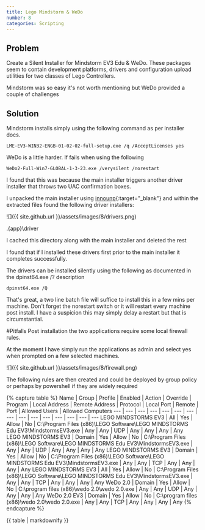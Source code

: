 ```yaml
---
title: Lego Mindstorm & WeDo
number: 8
categories: Scripting
---
```

## Problem
Create a Silent Installer for Mindstorm EV3 Edu & WeDo.  These packages seem to contain development platforms, drivers and configuration upload utilities for two classes of Lego Controllers.

Mindstorm was so easy it's not worth mentioning but WeDo provided a couple of challenges

## Solution
Mindstorm installs simply using the following command as per installer docs.


    LME-EV3-WIN32-ENGB-01-02-02-full-setup.exe /q /AcceptLicenses yes


WeDo is a little harder.  If fails when using the following  


    WeDo2-Full-Win7-GLOBAL-1-3-23.exe /verysilent /norestart


I found that this was because the main installer triggers another driver installer that throws two UAC confirmation boxes.

I unpacked the main installer using [innounp](http://innounp.sourceforge.net/){:target="_blank"} and within the extracted files found the following driver installers:  

![]({{ site.github.url }}/assets/images/8/drivers.png)

.\{app}\driver

I cached this directory along with the main installer and deleted the rest

I found that if I installed these drivers first prior to the main installer it completes successfully.

The drivers can be installed silently using the following as documented in the dpinst64.exe /? description


    dpinst64.exe /Q


That's great, a two line batch file will suffice to install this in a few mins per machine.  Don't forget the norestart switch or it will restart every machine post install.  I have a suspicion this may simply delay a restart but that is circumstantial.


#Pitfalls
Post installation the two applications require some local firewall rules.

At the moment I have simply run the applications as admin and select yes when prompted on a few selected machines.

![]({{ site.github.url }}/assets/images/8/firewall.png)

The following rules are then created and could be deployed by group policy or perhaps by powershell if they are widely required



{% capture table %}
Name | Group | Profile | Enabled | Action | Override | Program | Local Address | Remote Address | Protocol | Local Port | Remote | Port | Allowed Users | Allowed Computers
--- | --- | --- | --- | --- | --- | --- | --- | --- | --- | --- | --- | --- | --- | ---
LEGO MINDSTORMS EV3 | All | Yes | Allow | No | C:\Program Files (x86)\LEGO Software\LEGO MINDSTORMS Edu EV3\MindstormsEV3.exe | Any | Any | UDP | Any | Any | Any | Any
LEGO MINDSTORMS EV3 | Domain | Yes | Allow | No | C:\Program Files (x86)\LEGO Software\LEGO MINDSTORMS Edu EV3\MindstormsEV3.exe | Any | Any | UDP | Any | Any | Any | Any
LEGO MINDSTORMS EV3 | Domain | Yes | Allow | No | C:\Program Files (x86)\LEGO Software\LEGO MINDSTORMS Edu EV3\MindstormsEV3.exe | Any | Any | TCP | Any | Any | Any | Any
LEGO MINDSTORMS EV3 | All | Yes | Allow | No | C:\Program Files (x86)\LEGO Software\LEGO MINDSTORMS Edu EV3\MindstormsEV3.exe | Any | Any | TCP | Any | Any | Any | Any
WeDo 2.0 | Domain | Yes | Allow | No | C:\program files (x86)\wedo 2.0\wedo 2.0.exe | Any | Any | UDP | Any | Any | Any | Any
WeDo 2.0 EV3 | Domain | Yes | Allow | No | C:\program files (x86)\wedo 2.0\wedo 2.0.exe | Any | Any | TCP | Any | Any | Any | Any
{% endcapture %}

<div class="overflow">
{{ table | markdownify }}
</div>

